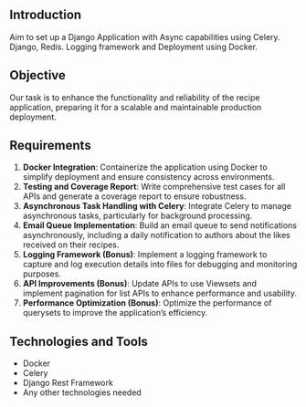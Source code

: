 

## Introduction

Aim to set up a Django Application with Async capabilities using Celery. Django, Redis. Logging framework and Deployment using Docker.

## Objective

Our task is to enhance the functionality and reliability of the recipe application, preparing it for a scalable and maintainable production deployment.

## Requirements

1. **Docker Integration**: Containerize the application using Docker to simplify deployment and ensure consistency across environments.
2. **Testing and Coverage Report**: Write comprehensive test cases for all APIs and generate a coverage report to ensure robustness.
3. **Asynchronous Task Handling with Celery**: Integrate Celery to manage asynchronous tasks, particularly for background processing.
4. **Email Queue Implementation**: Build an email queue to send notifications asynchronously, including a daily notification to authors about the likes received on their recipes.
5. **Logging Framework (Bonus)**: Implement a logging framework to capture and log execution details into files for debugging and monitoring purposes.
6. **API Improvements (Bonus)**: Update APIs to use Viewsets and implement pagination for list APIs to enhance performance and usability.
7. **Performance Optimization (Bonus)**: Optimize the performance of querysets to improve the application’s efficiency.

## Technologies and Tools

- Docker
- Celery
- Django Rest Framework
- Any other technologies needed

